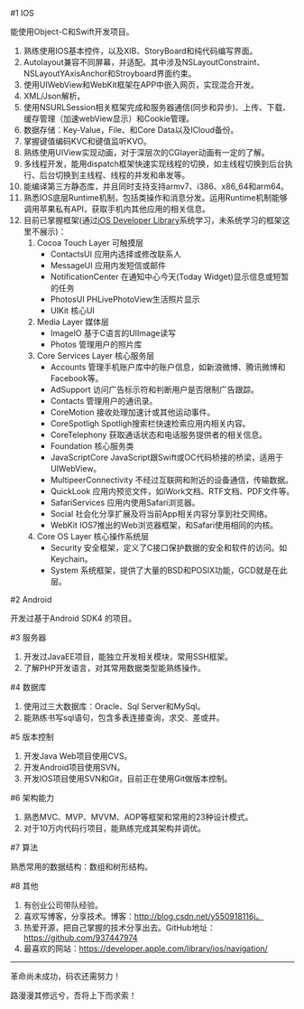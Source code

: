 #1 IOS

能使用Object-C和Swift开发项目。

1. 熟练使用IOS基本控件，以及XIB、StoryBoard和纯代码编写界面。
2. Autolayout兼容不同屏幕，并适配。其中涉及NSLayoutConstraint、NSLayoutYAxisAnchor和Stroyboard界面约束。
3. 使用UIWebView和WebKit框架在APP中嵌入网页，实现混合开发。
4. XML/Json解析。
5. 使用NSURLSession相关框架完成和服务器通信(同步和异步)、上传、下载、缓存管理（加速webView显示）和Cookie管理。
6. 数据存储：Key-Value，File、和Core Data以及ICloud备份。
7. 掌握键值编码KVC和键值监听KVO。
8. 熟练使用UIView实现动画，对于深层次的CGlayer动画有一定的了解。
9. 多线程开发，能用dispatch框架快速实现线程的切换，如主线程切换到后台执行、后台切换到主线程、线程的并发和串发等。
10. 能编译第三方静态库，并且同时支持支持armv7、i386、x86_64和arm64。
11. 熟悉IOS底层Runtime机制，包括类操作和消息分发。运用Runtime机制能够调用苹果私有API，获取手机内其他应用的相关信息。
12. 目前已掌握框架(通过[iOS Developer Library](https://developer.apple.com/library/ios/navigation/)系统学习，未系统学习的框架这里不展示)：
	1. Cocoa Touch Layer 可触摸层
		- ContactsUI 应用内选择或修改联系人
		- MessageUI 应用内发短信或邮件
		- NotificationCenter 在通知中心今天(Today Widget)显示信息或短暂的任务
		- PhotosUI PHLivePhotoView生活照片显示
		- UIKit 核心UI
	2. Media Layer 媒体层
		- ImageIO 基于C语言的UIImage读写
		- Photos 管理用户的照片库
	3. Core Services Layer 核心服务层
		- Accounts 管理手机账户库中的账户信息，如新浪微博、腾讯微博和Facebook等。
		- AdSupport 访问广告标示符和判断用户是否限制广告跟踪。
		- Contacts 管理用户的通讯录。
		- CoreMotion 接收处理加速计或其他运动事件。
		- CoreSpotligh Spotligh搜索栏快速检索应用内相关内容。
		- CoreTelephony 获取通话状态和电话服务提供者的相关信息。
		- Foundation 核心服务类
		- JavaScriptCore JavaScript跟Swift或OC代码桥接的桥梁，适用于UIWebView。
		- MultipeerConnectivity 不经过互联网和附近的设备通信，传输数据。
		- QuickLook 应用内预览文件，如iWork文档、RTF文档、PDF文件等。
		- SafariServices 应用内使用Safari浏览器。
		- Social 社会化分享扩展及将当前App相关内容分享到社交网络。
		- WebKit IOS7推出的Web浏览器框架，和Safari使用相同的内核。
	4. Core OS Layer 核心操作系统层
		- Security 安全框架，定义了C接口保护数据的安全和软件的访问。如Keychain。
		- System 系统框架，提供了大量的BSD和POSIX功能，GCD就是在此层。
        

#2 Android

开发过基于Android SDK4 的项目。

#3 服务器

1. 开发过JavaEE项目，能独立开发相关模块，常用SSH框架。
2. 了解PHP开发语言，对其常用数据类型能熟练操作。

#4 数据库

1. 使用过三大数据库：Oracle、Sql Server和MySql。
2. 能熟练书写sql语句，包含多表连接查询，求交、差或并。

#5 版本控制

1. 开发Java Web项目使用CVS。
2. 开发Android项目使用SVN。
3. 开发IOS项目使用SVN和Git，目前正在使用Git做版本控制。

#6 架构能力

1. 熟悉MVC、MVP、MVVM、AOP等框架和常用的23种设计模式。
2. 对于10万内代码行项目，能熟练完成其架构并调优。

#7 算法

熟悉常用的数据结构：数组和树形结构。

#8 其他

1. 有创业公司带队经验。
2. 喜欢写博客，分享技术。博客：http://blog.csdn.net/y550918116j。
3. 热爱开源，把自己掌握的技术分享出去。GitHub地址：https://github.com/937447974
4. 最喜欢的网站：https://developer.apple.com/library/ios/navigation/

----

革命尚未成功，码农还需努力！

路漫漫其修远兮，吾将上下而求索！


